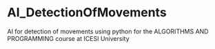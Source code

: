 # AI_DetectionOfMovements
AI for detection of movements using python for the ALGORITHMS AND PROGRAMMING course at ICESI University
